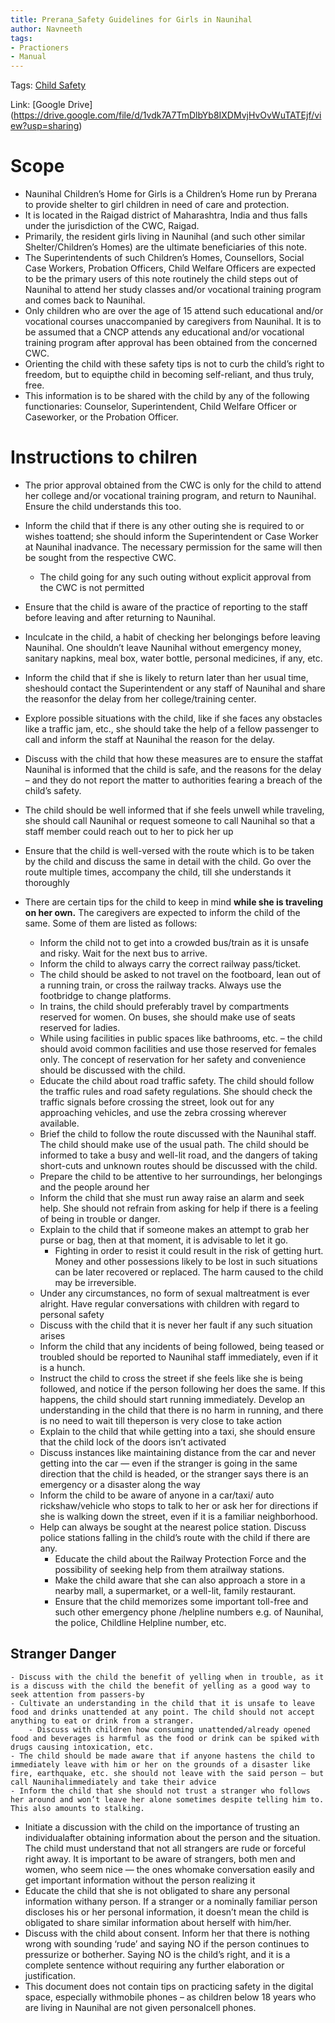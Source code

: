 ```yaml
---
title: Prerana_Safety Guidelines for Girls in Naunihal
author: Navneeth
tags: 
- Practioners
- Manual
---
```


Tags: [Child Safety](Volume%201/Roll%20Ups/Child%20Safety/Child%20Safety.md) 

Link: [Google Drive] (https://drive.google.com/file/d/1vdk7A7TmDlbYb8IXDMvjHvOvWuTATEjf/view?usp=sharing)


# Scope
- Naunihal Children’s Home for Girls is a Children’s Home run by Prerana to provide shelter to girl children in need of care and protection. 
- It is located in the Raigad district of Maharashtra, India and thus falls under the jurisdiction of the CWC, Raigad. 
- Primarily, the resident girls living in Naunihal (and such other similar Shelter/Children’s Homes) are the ultimate beneficiaries of this note. 
- The Superintendents of such Children’s Homes, Counsellors, Social Case Workers, Probation Officers, Child Welfare Officers are expected to be the primary users of this note routinely the child steps out of Naunihal to attend her study classes and/or vocational training program and comes back to Naunihal.
- Only children who are over the age of 15 attend such educational and/or vocational courses unaccompanied by caregivers from Naunihal. It is to be assumed that a CNCP attends any educational and/or vocational training program after approval has been obtained from the concerned CWC.
- Orienting the child with these safety tips is not to curb the child’s right to freedom, but to equipthe child in becoming self-reliant, and thus truly, free.
- This information is to be shared with the child by any of the following functionaries: Counselor, Superintendent, Child Welfare Officer or Caseworker, or the Probation Officer.

# Instructions to chilren
- The prior approval obtained from the CWC is only for the child to attend her college and/or vocational training program, and return to Naunihal. Ensure the child understands this too.
- Inform the child that if there is any other outing she is required to or wishes toattend; she should inform the Superintendent or Case Worker at Naunihal inadvance. The necessary permission for the same will then be sought from the respective CWC. 
	- The child going for any such outing without explicit approval from the CWC is not permitted
- Ensure that the child is aware of the practice of reporting to the staff before leaving and after returning to Naunihal.
- Inculcate in the child, a habit of checking her belongings before leaving Naunihal. One shouldn’t leave Naunihal without emergency money, sanitary napkins, meal box, water bottle, personal medicines, if any, etc.
- Inform the child that if she is likely to return later than her usual time, sheshould contact the Superintendent or any staff of Naunihal and share the reasonfor the delay from her college/training center. 
- Explore possible situations with the child, like if she faces any obstacles like a traffic jam, etc., she should take the help of a fellow passenger to call and inform the staff at Naunihal the reason for the delay. 
- Discuss with the child that how these measures are to ensure the staffat Naunihal is informed that the child is safe, and the reasons for the delay – and they do not report the matter to authorities fearing a breach of the child’s safety.
- The child should be well informed that if she feels unwell while traveling, she should call Naunihal or request someone to call Naunihal so that a staff member could reach out to her to pick her up
- Ensure that the child is well-versed with the route which is to be taken by the child and discuss the same in detail with the child. Go over the route multiple times, accompany the child, till she understands it thoroughly
 
- There are certain tips for the child to keep in mind **while she is traveling on her own.** The caregivers are expected to inform the child of the same. Some of them are listed as follows:
	- Inform the child not to get into a crowded bus/train as it is unsafe and risky. Wait for the next bus to arrive.
	- Inform the child to always carry the correct railway pass/ticket.
	- The child should be asked to not travel on the footboard, lean out of a running train, or cross the railway tracks. Always use the footbridge to change platforms.
	- In trains, the child should preferably travel by compartments reserved for women. On buses, she should make use of seats reserved for ladies. 
	- While using facilities in public spaces like bathrooms, etc. – the child should avoid common facilities and use those reserved for females only. The concept of reservation for her safety and convenience should be discussed with the child.
	- Educate the child about road traffic safety. The child should follow the traffic rules and road safety regulations. She should check the traffic signals before crossing the street, look out for any approaching vehicles, and use the zebra crossing wherever available.
	- Brief the child to follow the route discussed with the Naunihal staff. The child should make use of the usual path. The child should be informed to take a busy and well-lit road, and the dangers of taking short-cuts and unknown routes should be discussed with the child.
	- Prepare the child to be attentive to her surroundings, her belongings and the people around her
	- Inform the child that she must run away raise an alarm and seek help. She should not refrain from asking for help if there is a feeling of being in trouble or danger.
	- Explain to the child that if someone makes an attempt to grab her purse or bag, then at that moment, it is advisable to let it go. 
		- Fighting in order to resist it could result in the risk of getting hurt. Money and other possessions likely to be lost in such situations can be later recovered or replaced. The harm caused to the child may be irreversible. 
	- Under any circumstances, no form of sexual maltreatment is ever alright. Have regular conversations with children with regard to personal safety
	- Discuss with the child that it is never her fault if any such situation arises
	- Inform the child that any incidents of being followed, being teased or troubled should be reported to Naunihal staff immediately, even if it is a hunch. 
	- Instruct the child to cross the street if she feels like she is being followed, and notice if the person following her does the same. If this happens, the child should start running immediately. Develop an understanding in the child that there is no harm in running, and there is no need to wait till theperson is very close to take action
	- Explain to the child that while getting into a taxi, she should ensure that the child lock of the doors isn’t activated
	- Discuss instances like maintaining distance from the car and never getting into the car — even if the stranger is going in the same direction that the child is headed, or the stranger says there is an emergency or a disaster along the way
	- Inform the child to be aware of anyone in a car/taxi/ auto rickshaw/vehicle who stops to talk to her or ask her for directions if she is walking down the street, even if it is a familiar neighborhood.
	- Help can always be sought at the nearest police station. Discuss police stations falling in the child’s route with the child if there are any.
		- Educate the child about the Railway Protection Force and the possibility of seeking help from them atrailway stations. 
		- Make the child aware that she can also approach a store in a nearby mall, a supermarket, or a well-lit, family restaurant.
		- Ensure that the child memorizes some important toll-free and such other emergency phone /helpline numbers e.g. of Naunihal, the police, Childline Helpline number, etc.
## Stranger Danger
	- Discuss with the child the benefit of yelling when in trouble, as it is a discuss with the child the benefit of yelling as a good way to seek attention from passers-by
	- Cultivate an understanding in the child that it is unsafe to leave food and drinks unattended at any point. The child should not accept anything to eat or drink from a stranger. 
		- Discuss with children how consuming unattended/already opened food and beverages is harmful as the food or drink can be spiked with drugs causing intoxication, etc.
	- The child should be made aware that if anyone hastens the child to immediately leave with him or her on the grounds of a disaster like fire, earthquake, etc. she should not leave with the said person – but call Naunihalimmediately and take their advice
	- Inform the child that she should not trust a stranger who follows her around and won’t leave her alone sometimes despite telling him to. This also amounts to stalking. 
 - Initiate a discussion with the child on the importance of trusting an individualafter obtaining information about the person and the situation. The child must understand that not all strangers are rude or forceful right away. It is important to be aware of strangers, both men and women, who seem nice — the ones whomake conversation easily and get important information without the person realizing it
 - Educate the child that she is not obligated to share any personal information withany person. If a stranger or a nominally familiar person discloses his or her personal information, it doesn’t mean the child is obligated to share similar information about herself with him/her.
 - Discuss with the child about consent. Inform her that there is nothing wrong with sounding ‘rude’ and saying NO if the person continues to pressurize or botherher. Saying NO is the child’s right, and it is a complete sentence without requiring any further elaboration or justification.
 - This document does not contain tips on practicing safety in the digital space, especially withmobile phones – as children below 18 years who are living in Naunihal are not given personalcell phones.
	